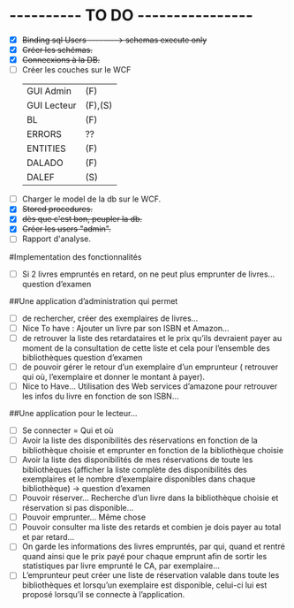 # ---------- TO DO ----------------

- [x] ~~Binding sql Users -------> schemas execute only~~
- [x] ~~Créer les schémas.~~
- [x] ~~Connecxions à la DB.~~
- [ ] Créer les couches sur le WCF
       <table>
            <tr>
                <td>GUI Admin</td>
                <td>(F)</td>
            </tr>
            <tr>
                <td>GUI Lecteur</td>
                <td>(F),(S)</td>
            </tr>
            <tr>
                <td>BL</td>
                <td>(F)</td>
            </tr>
            <tr>
                <td>ERRORS</td>
                <td>??</td>
            </tr>
            <tr>
                <td>ENTITIES</td>
                <td>(F)</td>
            </tr>
            <tr>
                <td>DALADO</td>
                <td>(F)</td>
            </tr>
            <tr>
                <td>DALEF</td>
                <td>(S)</td>
            </tr>
        </table>
- [ ] Charger le model de la db sur le WCF.
- [x] ~~Stored procedures.~~
- [x] ~~dès que c'est bon, peupler la db.~~
- [x] ~~Créer les users "admin".~~
- [ ] Rapport d'analyse.

#Implementation des fonctionnalités

- [ ] Si 2 livres empruntés en retard, on ne peut plus emprunter de livres… question d’examen 

##Une application d’administration qui permet

- [ ] de rechercher, créer des exemplaires de livres…
- [ ] Nice To have : Ajouter un livre par son ISBN et Amazon…
- [ ] de retrouver la liste des retardataires et le prix qu’ils devraient payer au moment de la consultation de cette liste et cela pour l’ensemble des bibliothèques question d’examen
- [ ] de pouvoir gérer le retour d’un exemplaire d’un emprunteur ( retrouver qui où, l’exemplaire et donner le montant à payer).
- [ ] Nice to Have… Utilisation des Web services d’amazone pour retrouver les infos du livre en fonction de son ISBN… 

##Une application pour le lecteur…

- [ ] Se connecter = Qui et où
- [ ] Avoir la liste des disponibilités des réservations en fonction de la bibliothèque choisie et emprunter en fonction de la bibliothèque choisie
- [ ] Avoir la liste des disponibilités de mes réservations de toute les bibliothèques (afficher la liste complète des disponibilités des exemplaires et le nombre d’exemplaire disponibles dans chaque bibliothèque) -> question d’examen
- [ ] Pouvoir réserver… Recherche d’un livre dans la bibliothèque choisie et réservation si pas disponible…
- [ ] Pouvoir emprunter… Même chose
- [ ] Pouvoir consulter ma liste des retards et combien je dois payer au total et par retard…
- [ ] On garde les informations des livres empruntés, par qui, quand et rentré quand ainsi que le prix payé pour chaque emprunt afin de sortir les statistiques par livre emprunté le CA, par exemplaire…
- [ ] L’emprunteur peut créer une liste de réservation valable dans toute les bibliothèques et lorsqu’un exemplaire est disponible, celui-ci lui est proposé lorsqu’il se connecte à l’application. 

